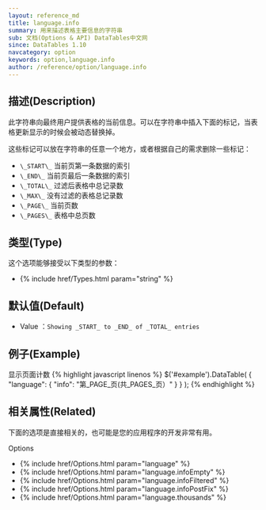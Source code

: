 ```yaml
---
layout: reference_md
title: language.info
summary: 用来描述表格主要信息的字符串
sub: 文档(Options & API) DataTables中文网
since: DataTables 1.10
navcategory: option
keywords: option,language.info
author: /reference/option/language.info
---
```


## 描述(Description)

此字符串向最终用户提供表格的当前信息。可以在字符串中插入下面的标记，当表格更新显示的时候会被动态替换掉。

这些标记可以放在字符串的任意一个地方，或者根据自己的需求删除一些标记：

- `\_START\_`   当前页第一条数据的索引
- `\_END\_`   当前页最后一条数据的索引
- `\_TOTAL\_`   过滤后表格中总记录数
- `\_MAX\_`   没有过滤的表格总记录数
- `\_PAGE\_`   当前页数
- `\_PAGES\_`   表格中总页数


## 类型(Type)
这个选项能够接受以下类型的参数：

- {% include href/Types.html param="string" %}

## 默认值(Default)
- Value ：`Showing _START_ to _END_ of _TOTAL_ entries`

 
## 例子(Example)

显示页面计数
{% highlight javascript linenos %}
$('#example').DataTable( {
   "language": {
       "info": "第_PAGE_页(共_PAGES_页）"
     }
} );
{% endhighlight %}

## 相关属性(Related)
下面的选项是直接相关的，也可能是您的应用程序的开发非常有用。

Options

- {% include href/Options.html param="language" %}
- {% include href/Options.html param="language.infoEmpty" %}
- {% include href/Options.html param="language.infoFiltered" %}
- {% include href/Options.html param="language.infoPostFix" %}
- {% include href/Options.html param="language.thousands" %}